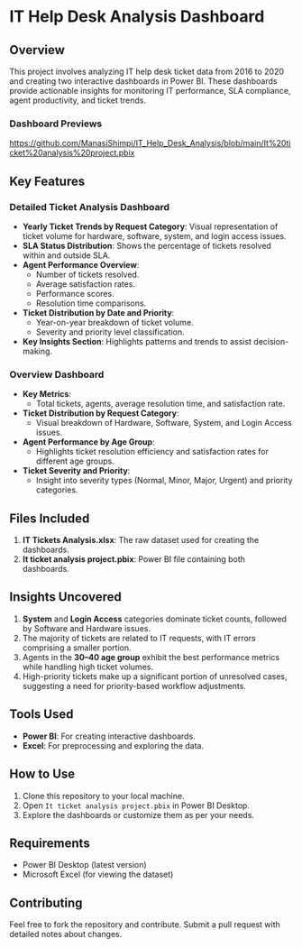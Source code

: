 # IT Help Desk Analysis Dashboard

## Overview
This project involves analyzing IT help desk ticket data from 2016 to 2020 and creating two interactive dashboards in Power BI. These dashboards provide actionable insights for monitoring IT performance, SLA compliance, agent productivity, and ticket trends.

### Dashboard Previews
https://github.com/ManasiShimpi/IT_Help_Desk_Analysis/blob/main/It%20ticket%20analysis%20project.pbix

## Key Features
### Detailed Ticket Analysis Dashboard
- **Yearly Ticket Trends by Request Category**: Visual representation of ticket volume for hardware, software, system, and login access issues.
- **SLA Status Distribution**: Shows the percentage of tickets resolved within and outside SLA.
- **Agent Performance Overview**:
  - Number of tickets resolved.
  - Average satisfaction rates.
  - Performance scores.
  - Resolution time comparisons.
- **Ticket Distribution by Date and Priority**:
  - Year-on-year breakdown of ticket volume.
  - Severity and priority level classification.
- **Key Insights Section**: Highlights patterns and trends to assist decision-making.

### Overview Dashboard
- **Key Metrics**:
  - Total tickets, agents, average resolution time, and satisfaction rate.
- **Ticket Distribution by Request Category**:
  - Visual breakdown of Hardware, Software, System, and Login Access issues.
- **Agent Performance by Age Group**:
  - Highlights ticket resolution efficiency and satisfaction rates for different age groups.
- **Ticket Severity and Priority**:
  - Insight into severity types (Normal, Minor, Major, Urgent) and priority categories.

## Files Included
1. **IT Tickets Analysis.xlsx**: The raw dataset used for creating the dashboards.
2. **It ticket analysis project.pbix**: Power BI file containing both dashboards.

## Insights Uncovered
1. **System** and **Login Access** categories dominate ticket counts, followed by Software and Hardware issues.
2. The majority of tickets are related to IT requests, with IT errors comprising a smaller portion.
3. Agents in the **30–40 age group** exhibit the best performance metrics while handling high ticket volumes.
4. High-priority tickets make up a significant portion of unresolved cases, suggesting a need for priority-based workflow adjustments.

## Tools Used
- **Power BI**: For creating interactive dashboards.
- **Excel**: For preprocessing and exploring the data.

## How to Use
1. Clone this repository to your local machine.
2. Open `It ticket analysis project.pbix` in Power BI Desktop.
3. Explore the dashboards or customize them as per your needs.

## Requirements
- Power BI Desktop (latest version)
- Microsoft Excel (for viewing the dataset)

## Contributing
Feel free to fork the repository and contribute. Submit a pull request with detailed notes about changes.
